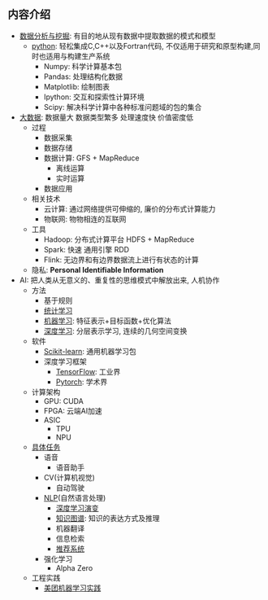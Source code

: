 ## 内容介绍
- [数据分析与挖掘](Data/analysis.md): 有目的地从现有数据中提取数据的模式和模型
    - [python](Data/basic.md): 轻松集成C,C++以及Fortran代码, 不仅适用于研究和原型构建,同时也适用与构建生产系统
        - Numpy: 科学计算基本包
        - Pandas: 处理结构化数据
        - Matplotlib: 绘制图表
        - Ipython: 交互和探索性计算环境
        - Scipy: 解决科学计算中各种标准问题域的包的集合
- [大数据](BigData/bigdata.md): 数据量大 数据类型繁多 处理速度快 价值密度低
    - 过程
        - 数据采集
        - 数据存储
        - 数据计算: GFS + MapReduce
            - 离线运算
            - 实时运算
        - 数据应用
    - 相关技术
        - 云计算: 通过网络提供可伸缩的, 廉价的分布式计算能力
        - 物联网: 物物相连的互联网
    - 工具
        - Hadoop: 分布式计算平台 HDFS + MapReduce
        - Spark: 快速 通用引擎 RDD
        - Flink: 无边界和有边界数据流上进行有状态的计算
    - 隐私: **Personal Identifiable Information**
- AI: 把人类从无意义的、重复性的思维模式中解放出来, 人机协作
    - 方法
        - 基于规则
        - [统计学习](AI/tech/NLP/statistics.md)
        - [机器学习](AI/tech/ML/ml.md): 特征表示+目标函数+优化算法
        - [深度学习](AI/tech/DL/dl.md): 分层表示学习, 连续的几何空间变换
    - 软件
        - [Scikit-learn](AI/tech/ML/sklearn.md): 通用机器学习包
        - 深度学习框架
            - [TensorFlow](AI/tech/DL/tensorflow.md): 工业界
            - [Pytorch](AI/tech/DL/hello_pytorch.py): 学术界
    - 计算架构
        - GPU: CUDA
        - FPGA: 云端AI加速
        - ASIC
            - TPU
            - NPU
    - [具体任务](https://github.com/syntomic/BigData_and_AI/tree/master/AI/)
        - 语音
            - 语音助手
        - CV(计算机视觉)
            - 自动驾驶
        - [NLP](https://github.com/syntomic/BigData_and_AI/tree/master/AI/task/NLP/)(自然语言处理)
            - [深度学习演变](AI/task/NLP/survey.md)
            - [知识图谱](AI/task/NLP/KG.md): 知识的表达方式及推理
            - 机器翻译
            - 信息检索
            - [推荐系统](AI/task/NLP/RS.md)
        - 强化学习
            - Alpha Zero
    - 工程实践
        - [美团机器学习实践](AI/project/meituan.md)

